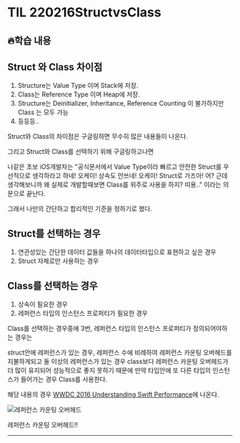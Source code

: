 # TIL 220216StructvsClass

## 🔥학습 내용
## Struct 와 Class 차이점

1.  Structure는 Value Type 이며 Stack에 저장.
2.  Class는 Reference Type 이며 Heap에 저장.
3.  Structure는 Deinitializer, Inheritance, Reference Counting 이 불가하지만 Class 는 모두 가능
4.  등등등..

Struct와 Class의 차이점은 구글링하면 무수히 많은 내용들이 나온다.

그리고 Struct와 Class를 선택하기 위해 구글링하고나면

나같은 초보 iOS개발자는 "공식문서에서 Value Type이라 빠르고 안전한 Struct를 우선적으로 생각하라고 하네! 오케이! 상속도 안쓰네! 오케이! Struct로 가즈아! 어? 근데 생각해보니까 왜 실제로 개발할때보면 Class를 위주로 사용을 하지? 띠용.." 이라는 의문으로 끝난다.

그래서 나만의 간단하고 합리적인 기준을 정하기로 했다.

## Struct를 선택하는 경우

1.  연관성있는 간단한 데이터 값들을 하나의 데이터타입으로 표현하고 싶은 경우
2.  Struct 자체로만 사용하는 경우

## Class를 선택하는 경우

1.  상속이 필요한 경우
2.  레퍼런스 타입의 인스턴스 프로퍼티가 필요한 경우

Class를 선택하는 경우중에 3번, 레퍼런스 타입의 인스턴스 프로퍼티가 정의되어야하는 경우는

struct안에 레퍼런스가 있는 경우, 레퍼런스 수에 비례하여 레퍼런스 카운팅 오버헤드를 지불하게되고 둘 이상의 레퍼런스가 있는 경우 class보다 레퍼런스 카운팅 오버헤드가 더 많이 유지되어 성능적으로 좋지 못하기 때문에 만약 타입안에 또 다른 타입의 인스턴스가 들어가는 경우 Class를 사용한다.

해당 내용의 경우 [WWDC 2016 Understanding Swift Performance](https://developer.apple.com/videos/play/wwdc2016/416/)에 나온다.

![레퍼런스 카운팅 오버헤드](https://user-images.githubusercontent.com/54234176/154288601-bede8850-d87f-4a88-9d85-5589359173a8.png)

레퍼런스 카운팅 오버헤드!!

---
